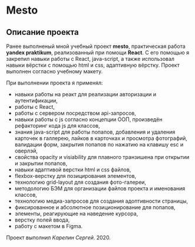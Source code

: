 # Mesto

## Описание проекта
Ранее выполненый мной учебный проект **mesto**, практическая работа **yandex praktikum**, реализованный при помощи **React**. С его помощью я закрепил навыки работы с React, java-script, а также использовал навыки вёрстки с помощью html и css, адаптивную вёрстку. 
Проект выполнен согласно учебному макету.

При выполнении проекта я применял:
* навыки работы на реакт для реализации авторизации и аутентификации,
* работы с React,
* работы с сервером посредством api-запросов,
* навыки работы с js согласно концепции ООП, произведён рефакторинг кода js для классов,
* знания java-script для работы попапов, добавления и удаления карточек в галлерею, лайков в карточках и просмотра фотографий, валидации форм, закрытия попапов по нажатию на клавишу esc и оверлэй,
* свойства opacity и visiability для плавного транзишена при открытии и закрытии попапов,
* навыки адаптивой верстки html и css файлов,
* flexbox-верстку для позицирования элементов,
* технологию grid-layout для создания фото-галереи,
* методологию БЭМ для организации файлов проекта и именования классов,
* технологию медиа-запросов для создания адоптивности страницы,
* фиксированное и абсолютное позиционирование для попапов,
* элементы, реагирующие на наведение курсора,
* верстку полей ввода,
* работу с макетом в Figma.

Проект выполнил *Карелин Сергей*. 2020.
